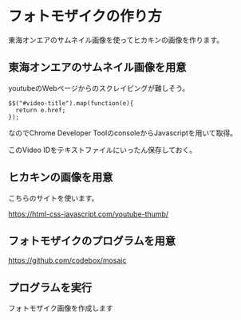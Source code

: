 
# フォトモザイクの作り方
東海オンエアのサムネイル画像を使ってヒカキンの画像を作ります。

## 東海オンエアのサムネイル画像を用意

youtubeのWebページからのスクレイピングが難しそう。

```
$$("#video-title").map(function(e){
  return e.href;
});
```
なのでChrome Developer ToolのconsoleからJavascriptを用いて取得。

このVideo IDをテキストファイルにいったん保存しておく。

## ヒカキンの画像を用意
こちらのサイトを使います。

https://html-css-javascript.com/youtube-thumb/


## フォトモザイクのプログラムを用意

https://github.com/codebox/mosaic


## プログラムを実行
フォトモザイク画像を作成します
